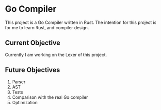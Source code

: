 # Go Compiler
This project is a Go Compiler written in Rust. The intention for this project is for me to learn Rust, and compiler design.


## Current Objective
Currently I am working on the Lexer of this project. 

## Future Objectives
1. Parser
2. AST
3. Tests
4. Comparison with the real Go compiler
5. Optimization 